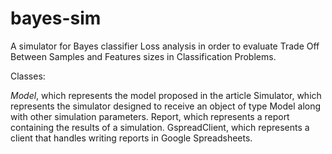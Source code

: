 # bayes-sim
A simulator for Bayes classifier Loss analysis in order to evaluate Trade Off Between Samples and Features sizes in Classification Problems.

Classes:

*Model*, which represents the model proposed in the article
Simulator, which represents the simulator designed to receive an object of type Model along with other simulation parameters.
Report, which represents a report containing the results of a simulation.
GspreadClient, which represents a client that handles writing reports in Google Spreadsheets.

